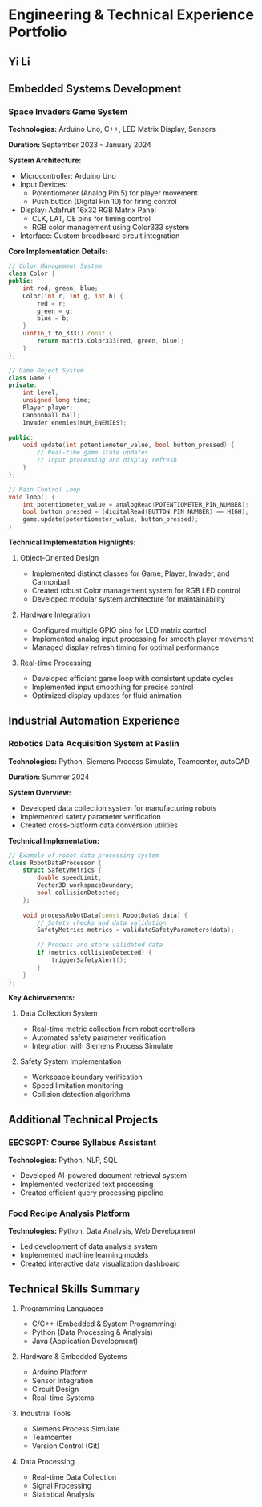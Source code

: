 # Engineering & Technical Experience Portfolio
## Yi Li

## Embedded Systems Development

### Space Invaders Game System
**Technologies:** Arduino Uno, C++, LED Matrix Display, Sensors

**Duration:** September 2023 - January 2024

**System Architecture:**
- Microcontroller: Arduino Uno
- Input Devices: 
  - Potentiometer (Analog Pin 5) for player movement
  - Push button (Digital Pin 10) for firing control
- Display: Adafruit 16x32 RGB Matrix Panel
  - CLK, LAT, OE pins for timing control
  - RGB color management using Color333 system
- Interface: Custom breadboard circuit integration

**Core Implementation Details:**
```cpp
// Color Management System
class Color {
public:
    int red, green, blue;
    Color(int r, int g, int b) {
        red = r;
        green = g;
        blue = b;
    }
    uint16_t to_333() const {
        return matrix.Color333(red, green, blue);
    }
};

// Game Object System
class Game {
private:
    int level;
    unsigned long time;
    Player player;
    Cannonball ball;
    Invader enemies[NUM_ENEMIES];
    
public:
    void update(int potentiometer_value, bool button_pressed) {
        // Real-time game state updates
        // Input processing and display refresh
    }
};

// Main Control Loop
void loop() {
    int potentiometer_value = analogRead(POTENTIOMETER_PIN_NUMBER);
    bool button_pressed = (digitalRead(BUTTON_PIN_NUMBER) == HIGH);
    game.update(potentiometer_value, button_pressed);
}
```

**Technical Implementation Highlights:**
1. Object-Oriented Design
   - Implemented distinct classes for Game, Player, Invader, and Cannonball
   - Created robust Color management system for RGB LED control
   - Developed modular system architecture for maintainability

2. Hardware Integration
   - Configured multiple GPIO pins for LED matrix control
   - Implemented analog input processing for smooth player movement
   - Managed display refresh timing for optimal performance

3. Real-time Processing
   - Developed efficient game loop with consistent update cycles
   - Implemented input smoothing for precise control
   - Optimized display updates for fluid animation

## Industrial Automation Experience

### Robotics Data Acquisition System at Paslin
**Technologies:** Python, Siemens Process Simulate, Teamcenter, autoCAD

**Duration:** Summer 2024

**System Overview:**
- Developed data collection system for manufacturing robots
- Implemented safety parameter verification
- Created cross-platform data conversion utilities

**Technical Implementation:**
```cpp
// Example of robot data processing system
class RobotDataProcessor {
    struct SafetyMetrics {
        double speedLimit;
        Vector3D workspaceBoundary;
        bool collisionDetected;
    };
    
    void processRobotData(const RobotData& data) {
        // Safety checks and data validation
        SafetyMetrics metrics = validateSafetyParameters(data);
        
        // Process and store validated data
        if (metrics.collisionDetected) {
            triggerSafetyAlert();
        }
    }
};
```

**Key Achievements:**
1. Data Collection System
   - Real-time metric collection from robot controllers
   - Automated safety parameter verification
   - Integration with Siemens Process Simulate

2. Safety System Implementation
   - Workspace boundary verification
   - Speed limitation monitoring
   - Collision detection algorithms

## Additional Technical Projects

### EECSGPT: Course Syllabus Assistant
**Technologies:** Python, NLP, SQL
- Developed AI-powered document retrieval system
- Implemented vectorized text processing
- Created efficient query processing pipeline

### Food Recipe Analysis Platform
**Technologies:** Python, Data Analysis, Web Development
- Led development of data analysis system
- Implemented machine learning models
- Created interactive data visualization dashboard

## Technical Skills Summary

1. Programming Languages
   - C/C++ (Embedded & System Programming)
   - Python (Data Processing & Analysis)
   - Java (Application Development)

2. Hardware & Embedded Systems
   - Arduino Platform
   - Sensor Integration
   - Circuit Design
   - Real-time Systems

3. Industrial Tools
   - Siemens Process Simulate
   - Teamcenter
   - Version Control (Git)

4. Data Processing
   - Real-time Data Collection
   - Signal Processing
   - Statistical Analysis
